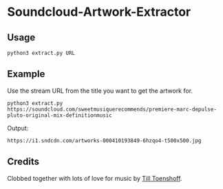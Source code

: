 # Soundcloud-Artwork-Extractor


## Usage

```
python3 extract.py URL
```


## Example

Use the stream URL from the title you want to get the artwork for.
```
python3 extract.py https://soundcloud.com/sweetmusiquerecommends/premiere-marc-depulse-pluto-original-mix-definitionmusic
```

Output:
```
https://i1.sndcdn.com/artworks-000410193849-6hzqo4-t500x500.jpg
```


## Credits

Clobbed together with lots of love for music by [Till Toenshoff](https://twitter.com/ttoenshoff).
